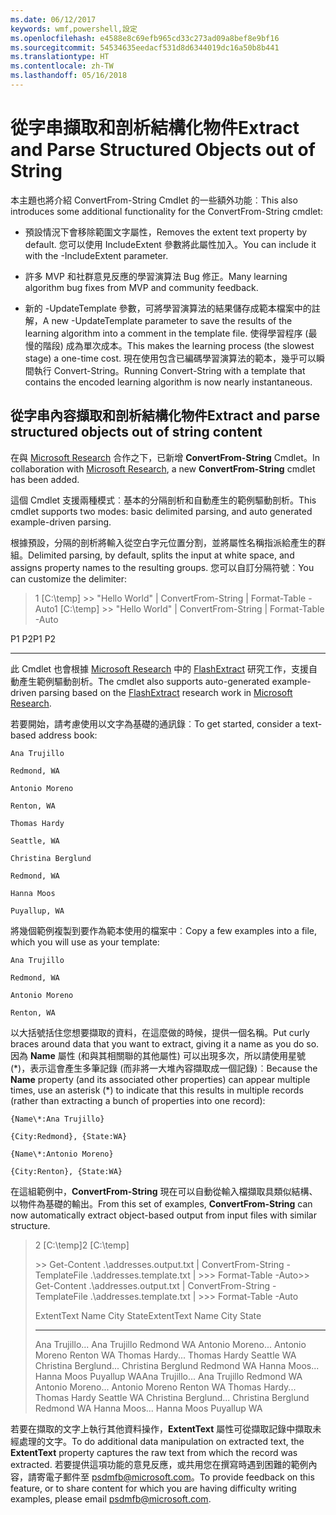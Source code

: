 ```yaml
---
ms.date: 06/12/2017
keywords: wmf,powershell,設定
ms.openlocfilehash: e4588e8c69efb965cd33c273ad09a8bef8e9bf16
ms.sourcegitcommit: 54534635eedacf531d8d6344019dc16a50b8b441
ms.translationtype: HT
ms.contentlocale: zh-TW
ms.lasthandoff: 05/16/2018
---
```

# <a name="extract-and-parse-structured-objects-out-of-string"></a><span data-ttu-id="60e4f-102">從字串擷取和剖析結構化物件</span><span class="sxs-lookup"><span data-stu-id="60e4f-102">Extract and Parse Structured Objects out of String</span></span>
<span data-ttu-id="60e4f-103">本主題也將介紹 ConvertFrom-String Cmdlet 的一些額外功能︰</span><span class="sxs-lookup"><span data-stu-id="60e4f-103">This also introduces some additional functionality for the ConvertFrom-String cmdlet:</span></span>

-   <span data-ttu-id="60e4f-104">預設情況下會移除範圍文字屬性，</span><span class="sxs-lookup"><span data-stu-id="60e4f-104">Removes the extent text property by default.</span></span> <span data-ttu-id="60e4f-105">您可以使用 IncludeExtent 參數將此屬性加入。</span><span class="sxs-lookup"><span data-stu-id="60e4f-105">You can include it with the -IncludeExtent parameter.</span></span>

-   <span data-ttu-id="60e4f-106">許多 MVP 和社群意見反應的學習演算法 Bug 修正。</span><span class="sxs-lookup"><span data-stu-id="60e4f-106">Many learning algorithm bug fixes from MVP and community feedback.</span></span>

-   <span data-ttu-id="60e4f-107">新的 -UpdateTemplate 參數，可將學習演算法的結果儲存成範本檔案中的註解，</span><span class="sxs-lookup"><span data-stu-id="60e4f-107">A new -UpdateTemplate parameter to save the results of the learning algorithm into a comment in the template file.</span></span> <span data-ttu-id="60e4f-108">使得學習程序 (最慢的階段) 成為單次成本。</span><span class="sxs-lookup"><span data-stu-id="60e4f-108">This makes the learning process (the slowest stage) a one-time cost.</span></span> <span data-ttu-id="60e4f-109">現在使用包含已編碼學習演算法的範本，幾乎可以瞬間執行 Convert-String。</span><span class="sxs-lookup"><span data-stu-id="60e4f-109">Running Convert-String with a template that contains the encoded learning algorithm is now nearly instantaneous.</span></span>


<a name="extract-and-parse-structured-objects-out-of-string-content"></a><span data-ttu-id="60e4f-110">從字串內容擷取和剖析結構化物件</span><span class="sxs-lookup"><span data-stu-id="60e4f-110">Extract and parse structured objects out of string content</span></span>
----------------------------------------------------------

<span data-ttu-id="60e4f-111">在與 [Microsoft Research](http://research.microsoft.com/) 合作之下，已新增 **ConvertFrom-String** Cmdlet。</span><span class="sxs-lookup"><span data-stu-id="60e4f-111">In collaboration with [Microsoft Research](http://research.microsoft.com/), a new **ConvertFrom-String** cmdlet has been added.</span></span>

<span data-ttu-id="60e4f-112">這個 Cmdlet 支援兩種模式︰基本的分隔剖析和自動產生的範例驅動剖析。</span><span class="sxs-lookup"><span data-stu-id="60e4f-112">This cmdlet supports two modes: basic delimited parsing, and auto generated example-driven parsing.</span></span>

<span data-ttu-id="60e4f-113">根據預設，分隔的剖析將輸入從空白字元位置分割，並將屬性名稱指派給產生的群組。</span><span class="sxs-lookup"><span data-stu-id="60e4f-113">Delimited parsing, by default, splits the input at white space, and assigns property names to the resulting groups.</span></span> <span data-ttu-id="60e4f-114">您可以自訂分隔符號︰</span><span class="sxs-lookup"><span data-stu-id="60e4f-114">You can customize the delimiter:</span></span>

> <span data-ttu-id="60e4f-115">1 \[C:\\temp\] &gt;&gt; "Hello World" | ConvertFrom-String | Format-Table -Auto</span><span class="sxs-lookup"><span data-stu-id="60e4f-115">1 \[C:\\temp\] &gt;&gt; "Hello World" | ConvertFrom-String | Format-Table -Auto</span></span>

<span data-ttu-id="60e4f-116">P1    P2</span><span class="sxs-lookup"><span data-stu-id="60e4f-116">P1    P2</span></span>
--    --

<span data-ttu-id="60e4f-117">此 Cmdlet 也會根據 [Microsoft Research](http://research.microsoft.com) 中的 [FlashExtract](http://research.microsoft.com/en-us/um/people/sumitg/flashextract.html) 研究工作，支援自動產生範例驅動剖析。</span><span class="sxs-lookup"><span data-stu-id="60e4f-117">The cmdlet also supports auto-generated example-driven parsing based on the [FlashExtract](http://research.microsoft.com/en-us/um/people/sumitg/flashextract.html) research work in [Microsoft Research](http://research.microsoft.com).</span></span>

<span data-ttu-id="60e4f-118">若要開始，請考慮使用以文字為基礎的通訊錄︰</span><span class="sxs-lookup"><span data-stu-id="60e4f-118">To get started, consider a text-based address book:</span></span>

    Ana Trujillo

    Redmond, WA

    Antonio Moreno

    Renton, WA

    Thomas Hardy

    Seattle, WA

    Christina Berglund

    Redmond, WA

    Hanna Moos

    Puyallup, WA

<span data-ttu-id="60e4f-119">將幾個範例複製到要作為範本使用的檔案中︰</span><span class="sxs-lookup"><span data-stu-id="60e4f-119">Copy a few examples into a file, which you will use as your template:</span></span>

    Ana Trujillo

    Redmond, WA

    Antonio Moreno

    Renton, WA



<span data-ttu-id="60e4f-120">以大括號括住您想要擷取的資料，在這麼做的時候，提供一個名稱。</span><span class="sxs-lookup"><span data-stu-id="60e4f-120">Put curly braces around data that you want to extract, giving it a name as you do so.</span></span> <span data-ttu-id="60e4f-121">因為 **Name** 屬性 (和與其相關聯的其他屬性) 可以出現多次，所以請使用星號 (\*)，表示這會產生多筆記錄 (而非將一大堆內容擷取成一個記錄)︰</span><span class="sxs-lookup"><span data-stu-id="60e4f-121">Because the **Name** property (and its associated other properties) can appear multiple times, use an asterisk (\*) to indicate that this results in multiple records (rather than extracting a bunch of properties into one record):</span></span>

    {Name\*:Ana Trujillo}

    {City:Redmond}, {State:WA}

    {Name\*:Antonio Moreno}

    {City:Renton}, {State:WA}

<span data-ttu-id="60e4f-122">在這組範例中，**ConvertFrom-String** 現在可以自動從輸入檔擷取具類似結構、以物件為基礎的輸出。</span><span class="sxs-lookup"><span data-stu-id="60e4f-122">From this set of examples, **ConvertFrom-String** can now automatically extract object-based output from input files with similar structure.</span></span>

> <span data-ttu-id="60e4f-123">2 \[C:\\temp\]</span><span class="sxs-lookup"><span data-stu-id="60e4f-123">2 \[C:\\temp\]</span></span>
>
> <span data-ttu-id="60e4f-124">&gt;&gt; Get-Content .\\addresses.output.txt | ConvertFrom-String -TemplateFile .\\addresses.template.txt | &gt;&gt;&gt; Format-Table -Auto</span><span class="sxs-lookup"><span data-stu-id="60e4f-124">&gt;&gt; Get-Content .\\addresses.output.txt | ConvertFrom-String -TemplateFile .\\addresses.template.txt | &gt;&gt;&gt; Format-Table -Auto</span></span>
>
> <span data-ttu-id="60e4f-125">ExtentText                     Name               City     State</span><span class="sxs-lookup"><span data-stu-id="60e4f-125">ExtentText                     Name               City     State</span></span>
> ----------                     ----               ----     -----
> <span data-ttu-id="60e4f-126">Ana Trujillo...              Ana Trujillo       Redmond  WA Antonio Moreno...            Antonio Moreno     Renton   WA Thomas Hardy...              Thomas Hardy       Seattle  WA Christina Berglund...        Christina Berglund Redmond  WA Hanna Moos...                Hanna Moos         Puyallup WA</span><span class="sxs-lookup"><span data-stu-id="60e4f-126">Ana Trujillo...                Ana Trujillo       Redmond  WA Antonio Moreno...              Antonio Moreno     Renton   WA Thomas Hardy...                Thomas Hardy       Seattle  WA Christina Berglund...          Christina Berglund Redmond  WA Hanna Moos...                  Hanna Moos         Puyallup WA</span></span>

<span data-ttu-id="60e4f-127">若要在擷取的文字上執行其他資料操作，**ExtentText** 屬性可從擷取記錄中擷取未經處理的文字。</span><span class="sxs-lookup"><span data-stu-id="60e4f-127">To do additional data manipulation on extracted text, the **ExtentText** property captures the raw text from which the record was extracted.</span></span> <span data-ttu-id="60e4f-128">若要提供這項功能的意見反應，或共用您在撰寫時遇到困難的範例內容，請寄電子郵件至 <psdmfb@microsoft.com>。</span><span class="sxs-lookup"><span data-stu-id="60e4f-128">To provide feedback on this feature, or to share content for which you are having difficulty writing examples, please email <psdmfb@microsoft.com>.</span></span>
